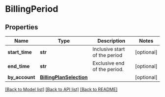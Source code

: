 # BillingPeriod

## Properties
Name | Type | Description | Notes
------------ | ------------- | ------------- | -------------
**start_time** | **str** | Inclusive start of the period | [optional] 
**end_time** | **str** | Exclusive end of the period. | [optional] 
**by_account** | [**BillingPlanSelection**](BillingPlanSelection.md) |  | [optional] 

[[Back to Model list]](../README.md#documentation-for-models) [[Back to API list]](../README.md#documentation-for-api-endpoints) [[Back to README]](../README.md)

